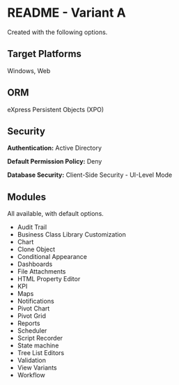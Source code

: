 ﻿# README - Variant A
Created with the following options.

## Target Platforms
Windows, Web

## ORM
eXpress Persistent Objects (XPO)

## Security
**Authentication:** Active Directory

**Default Permission Policy:** Deny

**Database Security:** Client-Side Security - UI-Level Mode

## Modules
All available, with default options.

- Audit Trail
- Business Class Library Customization
- Chart
- Clone Object
- Conditional Appearance
- Dashboards
- File Attachments
- HTML Property Editor
- KPI
- Maps
- Notifications
- Pivot Chart
- Pivot Grid
- Reports
- Scheduler
- Script Recorder
- State machine
- Tree List Editors
- Validation
- View Variants
- Workflow



